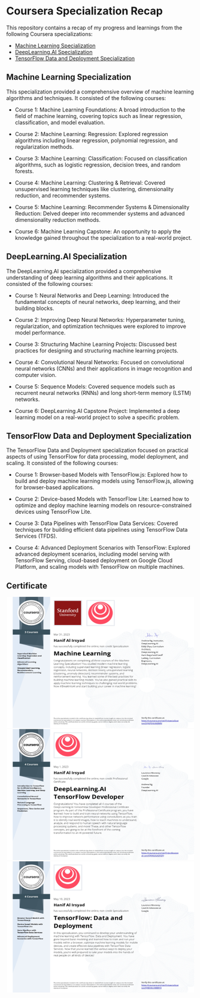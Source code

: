 # Coursera Specialization Recap

This repository contains a recap of my progress and learnings from the following Coursera specializations:

- [Machine Learning Specialization](https://www.coursera.org/specializations/machine-learning-introduction)
- [DeepLearning.AI Specialization](https://www.coursera.org/specializations/deep-learning)
- [TensorFlow Data and Deployment Specialization](https://www.coursera.org/specializations/tensorflow-data-and-deployment)

## Machine Learning Specialization

This specialization provided a comprehensive overview of machine learning algorithms and techniques. It consisted of the following courses:

* Course 1: Machine Learning Foundations: A broad introduction to the field of machine learning, covering topics such as linear regression, classification, and model evaluation.

* Course 2: Machine Learning: Regression: Explored regression algorithms including linear regression, polynomial regression, and regularization methods.

* Course 3: Machine Learning: Classification: Focused on classification algorithms, such as logistic regression, decision trees, and random forests.

* Course 4: Machine Learning: Clustering & Retrieval: Covered unsupervised learning techniques like clustering, dimensionality reduction, and recommender systems.

* Course 5: Machine Learning: Recommender Systems & Dimensionality Reduction: Delved deeper into recommender systems and advanced dimensionality reduction methods.

* Course 6: Machine Learning Capstone: An opportunity to apply the knowledge gained throughout the specialization to a real-world project.

## DeepLearning.AI Specialization

The DeepLearning.AI specialization provided a comprehensive understanding of deep learning algorithms and their applications. It consisted of the following courses:

* Course 1: Neural Networks and Deep Learning: Introduced the fundamental concepts of neural networks, deep learning, and their building blocks.

* Course 2: Improving Deep Neural Networks: Hyperparameter tuning, regularization, and optimization techniques were explored to improve model performance.

* Course 3: Structuring Machine Learning Projects: Discussed best practices for designing and structuring machine learning projects.

* Course 4: Convolutional Neural Networks: Focused on convolutional neural networks (CNNs) and their applications in image recognition and computer vision.

* Course 5: Sequence Models: Covered sequence models such as recurrent neural networks (RNNs) and long short-term memory (LSTM) networks.

* Course 6: DeepLearning.AI Capstone Project: Implemented a deep learning model on a real-world project to solve a specific problem.

## TensorFlow Data and Deployment Specialization

The TensorFlow Data and Deployment specialization focused on practical aspects of using TensorFlow for data processing, model deployment, and scaling. It consisted of the following courses:

* Course 1: Browser-based Models with TensorFlow.js: Explored how to build and deploy machine learning models using TensorFlow.js, allowing for browser-based applications.

* Course 2: Device-based Models with TensorFlow Lite: Learned how to optimize and deploy machine learning models on resource-constrained devices using TensorFlow Lite.

* Course 3: Data Pipelines with TensorFlow Data Services: Covered techniques for building efficient data pipelines using TensorFlow Data Services (TFDS).

* Course 4: Advanced Deployment Scenarios with TensorFlow: Explored advanced deployment scenarios, including model serving with TensorFlow Serving, cloud-based deployment on Google Cloud Platform, and scaling models with TensorFlow on multiple machines.

## Certificate
<p align="center">
  <img src="/assets/img/MLC.jpg" alt="ML Certificate" style="height: 350px; width:500px;"/>
  <img src="/assets/img/DLC.jpg" alt="DL Certificate" style="height: 350px; width:500px;"/>
  <img src="/assets/img/TDDC.jpg" alt="TDD Certificate" style="height: 350px; width:500px;"/>
</p>

